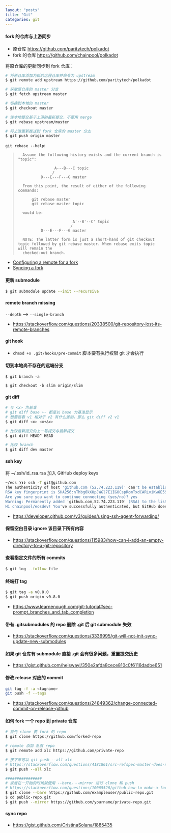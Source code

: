 ```yaml
---
layout: "posts"
title: "Git"
categories: git
---
```


#### fork 的仓库与上游同步

- 原仓库 https://github.com/paritytech/polkadot
- fork 的仓库 https://github.com/chainpool/polkadot

将原仓库的更新同步到 fork 仓库：

```bash
# 将原仓库添加为新的远程仓库并命令为 upstream
$ git remote add upstream https://github.com/paritytech/polkadot

# 获取原仓库的 master 分支
$ git fetch upstream master

# 切换到本地的 master
$ git checkout master

# 使本地提交基于上游的最新提交，不要用 merge
$ git rebase upstream/master

# 将上游更新推送到 fork 仓库的 master 分支
$ git push origin master
```

`git rebase --help`:

>       Assume the following history exists and the current branch is "topic":
>
>                     A---B---C topic
>                    /
>               D---E---F---G master
>
>       From this point, the result of either of the following commands:
>
>           git rebase master
>           git rebase master topic
>
>       would be:
>
>                             A'--B'--C' topic
>                            /
>               D---E---F---G master
>
>       NOTE: The latter form is just a short-hand of git checkout topic followed by git rebase master. When rebase exits topic will remain the
>       checked-out branch.
>

- [Configuring a remote for a fork](https://help.github.com/articles/configuring-a-remote-for-a-fork/)
- [Syncing a fork](https://help.github.com/articles/syncing-a-fork/)

#### 更新 submodule

```bash
$ git submodule update --init --recursive
```

#### remote branch missing

`--depth` --> `--single-branch`

- https://stackoverflow.com/questions/20338500/git-repository-lost-its-remote-branches

#### git hook

- `chmod +x .git/hooks/pre-commit` 脚本要有执行权限 git 才会执行

#### 切到本地尚不存在的远端分支


```
$ git branch -a

$ git checkout -b slim origin/slim
```

#### git diff

```bash
# 与 <x> 为基准
# git diff base +- 都是以 base 为基准显示
# 想要查看 v1 相对于 v2 有什么差别，那么 git diff v2 v1
$ git diff <x> <x+∆x>

# 比较最新提交的上一笔提交与最新提交
$ git diff HEAD^ HEAD

# 比较 branch
$ git diff dev master
```

#### ssh key

将 ~/.ssh/id_rsa.rsa 加入 GitHub deploy keys

```bash
~/eos ❯❯❯ ssh -T git@github.com
The authenticity of host 'github.com (52.74.223.119)' can't be established.
RSA key fingerprint is SHA256:nThbg6kXUpJWGl7E1IGOCspRomTxdCARLviKw6E5SY8.
Are you sure you want to continue connecting (yes/no)? yes
Warning: Permanently added 'github.com,52.74.223.119' (RSA) to the list of known hosts.
Hi chainpool/eosdev! You've successfully authenticated, but GitHub does not provide shell access.
```

- https://developer.github.com/v3/guides/using-ssh-agent-forwarding/

#### 保留空白目录 ignore 该目录下所有内容

- https://stackoverflow.com/questions/115983/how-can-i-add-an-empty-directory-to-a-git-repository

#### 查看指定文件的所有 commits

```bash
$ git log --follow file
```

#### 终端打 tag

```bash
$ git tag -a v0.8.0
$ git push origin v0.8.0
```

- https://www.learnenough.com/git-tutorial#sec-prompt_branches_and_tab_completion

#### 带有 .gitsubmodules 的 repo 删除 .git 后 git submodule 失效

- https://stackoverflow.com/questions/3336995/git-will-not-init-sync-update-new-submodules

#### 如果 git 仓库有 submodule 直接 .git 会有很多问题，重置提交历史

- https://gist.github.com/heiswayi/350e2afda8cece810c0f6116dadbe651

#### 修改 release 对应的 commit

```bash
git tag -f -a <tagname>
git push -f --tags
```

- https://stackoverflow.com/questions/24849362/change-connected-commit-on-release-github


#### 如何 fork 一个 repo 到 private 仓库


```bash
# 首先 clone 要 fork 的 repo
$ git clone https://github.com/forked-repo

# remote 添加 私有 repo
$ git remote add xlc https://github.com/private-repo

# 接下来可以 git push --all xlc
# https://stackoverflow.com/questions/4181861/src-refspec-master-does-not-match-any-when-pushing-commits-in-git/44163991#44163991
$ git push --all xlc

################
# 或者在一开始的时候就使用 --bare，--mirror 进行 clone 和 push
# https://stackoverflow.com/questions/10065526/github-how-to-make-a-fork-of-public-repository-private
$ git clone --bare https://github.com/exampleuser/public-repo.git
$ cd public-repo.git
$ git push --mirror https://github.com/yourname/private-repo.git
```

#### sync repo

- https://gist.github.com/CristinaSolana/1885435
